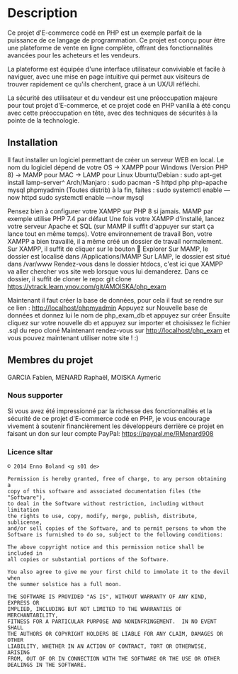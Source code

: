 # Description

Ce projet d'E-commerce codé en PHP est un exemple parfait de la puissance de ce langage de programmation. Ce projet est conçu pour être une plateforme de vente en ligne complète, offrant des fonctionnalités avancées pour les acheteurs et les vendeurs.

La plateforme est équipée d'une interface utilisateur conviviable et facile à naviguer, avec une mise en page intuitive qui permet aux visiteurs de trouver rapidement ce qu'ils cherchent, grace à un UX/UI réfléchi.

La sécurité des utilisateur et du vendeur est une préoccupation majeure pour tout projet d'E-commerce, et ce projet codé en PHP vanilla à été conçu avec cette préoccupation en tête, avec des techniques de sécurités à la pointe de la technologie.

## Installation

Il faut installer un logiciel permettant de créer un serveur WEB en local.
Le nom du logiciel dépend de votre OS
→ XAMPP pour Windows (Version PHP 8)
→ MAMP pour MAC
→ LAMP pour Linux
Ubuntu/Debian : sudo apt-get install lamp-server^
Arch/Manjaro : sudo pacman -S httpd php php-apache mysql phpmyadmin
(Toutes distrib) à la fin, faites :
sudo systemctl enable —now httpd
sudo systemctl enable —now mysql

Pensez bien à configurer votre XAMPP sur PHP 8 si jamais. MAMP par exemple utilise PHP 7.4 par défaut
Une fois votre XAMPP d'installé, lancez votre serveur Apache et SQL (sur MAMP il suffit d'appuyer sur start ça lance tout en même temps).
Votre environnement de travail
Bon, votre XAMPP a bien travaillé, il a même créé un dossier de travail normalement.
Sur XAMPP, il suffit de cliquer sur le bouton 📂 Explorer
Sur MAMP, le dossier est localisé dans /Applications/MAMP
Sur LAMP, le dossier est situé dans /var/www
Rendez-vous dans le dossier htdocs, c'est ici que XAMPP va aller chercher vos site web lorsque vous lui demanderez.
Dans ce dossier, il suffit de cloner le repo:
git clone <https://ytrack.learn.ynov.com/git/AMOISKA/php_exam>

Maintenant il faut créer la base de données, pour cela il faut se rendre sur ce lien :
<http://localhost/phpmyadmin>
Appuyez sur Nouvelle base de données et donnez lui le nom de php_exam_db et appuyez sur créer
Ensuite cliquez sur votre nouvelle db et appuyez sur importer et choisissez le fichier .sql du repo cloné
Maintenant rendez-vous sur <http://localhost/php_exam> et vous pouvez maintenant utiliser notre site ! :)

## Membres du projet

GARCIA Fabien, MENARD Raphaël, MOISKA Aymeric

### Nous supporter

Si vous avez été impressionné par la richesse des fonctionnalités et la sécurité de ce projet d'E-commerce codé en PHP, je vous encourage vivement à soutenir financièrement les développeurs derrière ce projet en faisant un don sur leur compte PayPal: <https://paypal.me/RMenard908>

### Licence sltar

```text
© 2014 Enno Boland <g s01 de>

Permission is hereby granted, free of charge, to any person obtaining a
copy of this software and associated documentation files (the "Software"),
to deal in the Software without restriction, including without limitation
the rights to use, copy, modify, merge, publish, distribute, sublicense,
and/or sell copies of the Software, and to permit persons to whom the 
Software is furnished to do so, subject to the following conditions:

The above copyright notice and this permission notice shall be included in 
all copies or substantial portions of the Software. 

You also agree to give me your first child to immolate it to the devil when
the summer solstice has a full moon.

THE SOFTWARE IS PROVIDED "AS IS", WITHOUT WARRANTY OF ANY KIND, EXPRESS OR 
IMPLIED, INCLUDING BUT NOT LIMITED TO THE WARRANTIES OF MERCHANTABILITY, 
FITNESS FOR A PARTICULAR PURPOSE AND NONINFRINGEMENT.  IN NO EVENT SHALL 
THE AUTHORS OR COPYRIGHT HOLDERS BE LIABLE FOR ANY CLAIM, DAMAGES OR OTHER 
LIABILITY, WHETHER IN AN ACTION OF CONTRACT, TORT OR OTHERWISE, ARISING 
FROM, OUT OF OR IN CONNECTION WITH THE SOFTWARE OR THE USE OR OTHER 
DEALINGS IN THE SOFTWARE.
```
